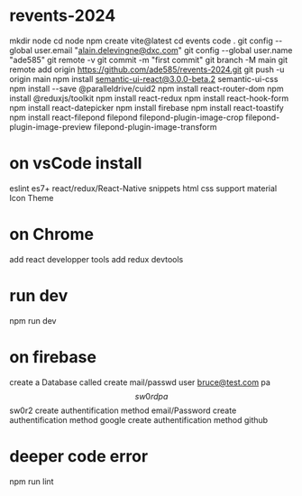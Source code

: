 # revents-2024

mkdir node
cd node 
npm create vite@latest
cd events
code .
git config --global user.email "alain.delevingne@dxc.com"
git config --global user.name "ade585"
git remote -v
git commit -m "first commit"
git branch -M main
git remote add origin https://github.com/ade585/revents-2024.git
git push -u origin main
npm install semantic-ui-react@3.0.0-beta.2 semantic-ui-css
npm install --save @paralleldrive/cuid2
npm install react-router-dom 
npm install @reduxjs/toolkit
npm install react-redux
npm install react-hook-form
npm install react-datepicker 
npm install firebase
npm install react-toastify
npm install react-filepond filepond filepond-plugin-image-crop filepond-plugin-image-preview filepond-plugin-image-transform


# on vsCode install 
eslint
es7+ react/redux/React-Native snippets 
html css support 
material Icon Theme 

# on Chrome 
add react developper tools
add redux devtools

# run dev
npm run dev

# on firebase
create a Database called
create mail/passwd user bruce@test.com pa$$sw0rd pa$$sw0r2
create authentification method email/Password
create authentification method google
create authentification method github

# deeper code error 
npm run lint
